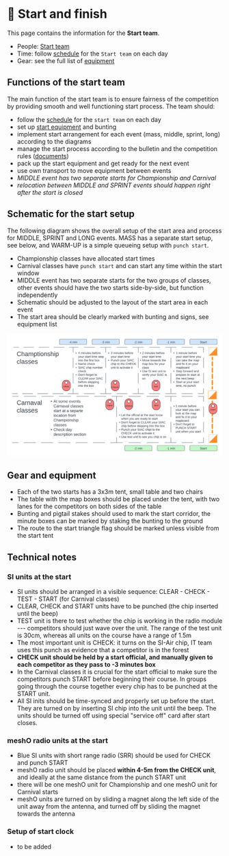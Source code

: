 # 🚀 Start and finish

This page contains the information for the **Start team**.

- People: [Start team](people:start)
- Time: follow [schedule](schedule:warmup) for the `Start team` on each day
- Gear: see the full list of [equipment](equipment:start)

## Functions of the start team

The main function of the start team is to ensure fairness of the competition by providing smooth and well functioning start process.  The team should:

- follow the [schedule](schedule:warmup) for the `start team` on each day
- set up [start equipment](equipment:start) and bunting 
- implement start arrangement for each event (mass, middle, sprint, long) according to the diagrams
- manage the start process according to the bulletin and the competition rules ([documents](home:documents))
- pack up the start equipment and get ready for the next event
- use own transport to move equipment between events
- *MIDDLE event has two separate starts for Championship and Carnival*
- *relocation between MIDDLE and SPRINT events should happen right after the start is closed*

## Schematic for the start setup

The following diagram shows the overall setup of the start area and process for MIDDLE, SPRINT and LONG events.  MASS has a separate start setup, see below, and WARM-UP is a simple queueing setup with `punch start`.

- Championship classes have allocated start times
- Carnival classes have `punch start` and can start any time within the start window
- MIDDLE event has two separate starts for the two groups of classes, other events should have the two starts side-by-side, but function independently
- Schematic should be adjusted to the layout of the start area in each event
- The start area should be clearly marked with bunting and signs, see equipment list

![](_static/img/start_diagram.png)


## Gear and equipment

- Each of the two starts has a 3x3m tent, small table and two chairs
- The table with the map boxes should be placed under the tent, with two lanes for the competitors on both sides of the table
- Bunting and pigtail stakes should used to mark the start corridor, the minute boxes can be marked by staking the bunting to the ground
- The route to the start triangle flag should be marked unless visible from the start tent

## Technical notes

### SI units at the start

- SI units should be arranged in a visible sequence: CLEAR - CHECK - TEST - START (for Carnival classes)
- CLEAR, CHECK and START units have to be punched (the chip inserted until the beep)
- TEST unit is there to test whether the chip is working in the radio module --- competitors should just wave over the unit. The range of the test unit is 30cm, whereas all units on the course have a range of 1.5m
- The most important unit is CHECK: it turns on the SI-Air chip, IT team uses this punch as evidence that a competitor is in the forest
- **CHECK unit should be held by a start official, and manually given to each competitor as they pass to -3 minutes box**
- In the Carnival classes it is crucial for the start official to make sure the competitors punch START before beginning their course. In groups going through the course together every chip has to be punched at the START unit.
- All SI inits should be time-synced and properly set up before the start. They are turned on by inserting SI chip into the unit until the beep. The units should be turned off using special "service off" card after start closes.

### meshO radio units at the start

- Blue SI units with short range radio (SRR) should be used for CHECK and punch START
- meshO radio unit should be placed **within 4-5m from the CHECK unit**, and ideally at the same distance from the punch START unit
- there will be one meshO unit for Championship and one meshO unit for Carnival starts
- meshO units are turned on by sliding a magnet along the left side of the unit away from the antenna, and turned off by sliding the magnet towards the antenna

### Setup of start clock

- to be added